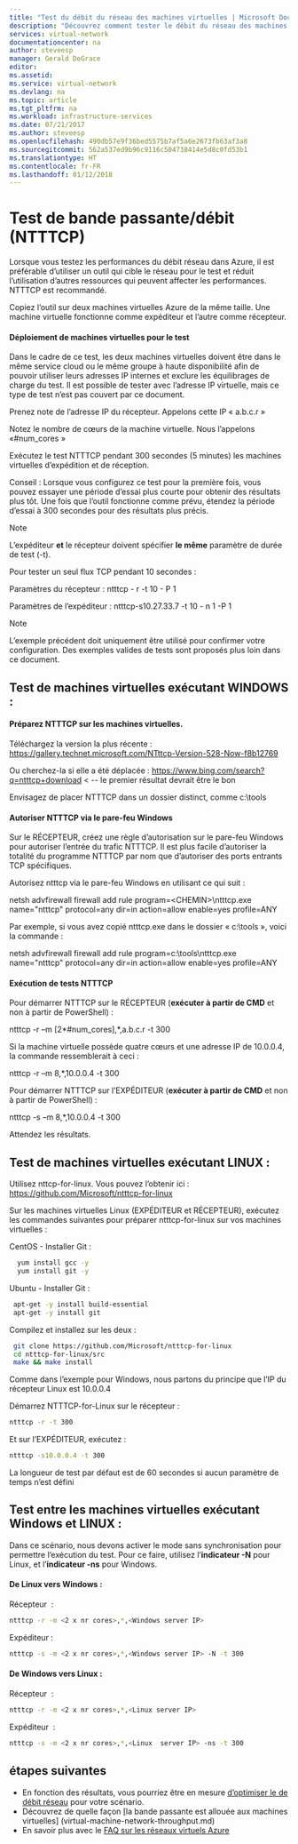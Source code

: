 ```yaml
---
title: "Test du débit du réseau des machines virtuelles | Microsoft Docs"
description: "Découvrez comment tester le débit du réseau des machines virtuelles Azure."
services: virtual-network
documentationcenter: na
author: steveesp
manager: Gerald DeGrace
editor: 
ms.assetid: 
ms.service: virtual-network
ms.devlang: na
ms.topic: article
ms.tgt_pltfrm: na
ms.workload: infrastructure-services
ms.date: 07/21/2017
ms.author: steveesp
ms.openlocfilehash: 490db57e9f36bed5575b7af5a6e2673fb63af3a8
ms.sourcegitcommit: 562a537ed9b96c9116c504738414e5d8c0fd53b1
ms.translationtype: HT
ms.contentlocale: fr-FR
ms.lasthandoff: 01/12/2018
---
```

# <a name="bandwidththroughput-testing-ntttcp"></a>Test de bande passante/débit (NTTTCP)

Lorsque vous testez les performances du débit réseau dans Azure, il est préférable d’utiliser un outil qui cible le réseau pour le test et réduit l’utilisation d’autres ressources qui peuvent affecter les performances. NTTTCP est recommandé.

Copiez l’outil sur deux machines virtuelles Azure de la même taille. Une machine virtuelle fonctionne comme expéditeur et l’autre comme récepteur.

#### <a name="deploying-vms-for-testing"></a>Déploiement de machines virtuelles pour le test
Dans le cadre de ce test, les deux machines virtuelles doivent être dans le même service cloud ou le même groupe à haute disponibilité afin de pouvoir utiliser leurs adresses IP internes et exclure les équilibrages de charge du test. Il est possible de tester avec l’adresse IP virtuelle, mais ce type de test n’est pas couvert par ce document.
 
Prenez note de l’adresse IP du récepteur. Appelons cette IP « a.b.c.r »

Notez le nombre de cœurs de la machine virtuelle. Nous l’appelons «\#num\_cores »
 
Exécutez le test NTTTCP pendant 300 secondes (5 minutes) les machines virtuelles d’expédition et de réception.

Conseil : Lorsque vous configurez ce test pour la première fois, vous pouvez essayer une période d’essai plus courte pour obtenir des résultats plus tôt. Une fois que l’outil fonctionne comme prévu, étendez la période d’essai à 300 secondes pour des résultats plus précis.

> [!NOTE]
> L’expéditeur **et** le récepteur doivent spécifier **le même** paramètre de durée de test (-t).

Pour tester un seul flux TCP pendant 10 secondes :

Paramètres du récepteur : ntttcp - r -t 10 - P 1

Paramètres de l’expéditeur : ntttcp-s10.27.33.7 -t 10 - n 1 -P 1

> [!NOTE]
> L’exemple précédent doit uniquement être utilisé pour confirmer votre configuration. Des exemples valides de tests sont proposés plus loin dans ce document.

## <a name="testing-vms-running-windows"></a>Test de machines virtuelles exécutant WINDOWS :

#### <a name="get-ntttcp-onto-the-vms"></a>Préparez NTTTCP sur les machines virtuelles.

Téléchargez la version la plus récente : <https://gallery.technet.microsoft.com/NTttcp-Version-528-Now-f8b12769>

Ou cherchez-la si elle a été déplacée : <https://www.bing.com/search?q=ntttcp+download> \< -- le premier résultat devrait être le bon

Envisagez de placer NTTTCP dans un dossier distinct, comme c:\\tools

#### <a name="allow-ntttcp-through-the-windows-firewall"></a>Autoriser NTTTCP via le pare-feu Windows
Sur le RÉCEPTEUR, créez une règle d’autorisation sur le pare-feu Windows pour autoriser l’entrée du trafic NTTTCP. Il est plus facile d’autoriser la totalité du programme NTTTCP par nom que d’autoriser des ports entrants TCP spécifiques.

Autorisez ntttcp via le pare-feu Windows en utilisant ce qui suit :

netsh advfirewall firewall add rule program=\<CHEMIN\>\\ntttcp.exe name="ntttcp" protocol=any dir=in action=allow enable=yes profile=ANY

Par exemple, si vous avez copié ntttcp.exe dans le dossier « c:\\tools », voici la commande : 

netsh advfirewall firewall add rule program=c:\\tools\\ntttcp.exe name="ntttcp" protocol=any dir=in action=allow enable=yes profile=ANY

#### <a name="running-ntttcp-tests"></a>Exécution de tests NTTTCP

Pour démarrer NTTTCP sur le RÉCEPTEUR (**exécuter à partir de CMD** et non à partir de PowerShell) :

ntttcp -r –m [2\*\#num\_cores],\*,a.b.c.r -t 300

Si la machine virtuelle possède quatre cœurs et une adresse IP de 10.0.0.4, la commande ressemblerait à ceci :

ntttcp -r –m 8,\*,10.0.0.4 -t 300


Pour démarrer NTTTCP sur l’EXPÉDITEUR (**exécuter à partir de CMD** et non à partir de PowerShell) :

ntttcp -s –m 8,\*,10.0.0.4 -t 300 

Attendez les résultats.


## <a name="testing-vms-running-linux"></a>Test de machines virtuelles exécutant LINUX :

Utilisez nttcp-for-linux. Vous pouvez l’obtenir ici : <https://github.com/Microsoft/ntttcp-for-linux>

Sur les machines virtuelles Linux (EXPÉDITEUR et RÉCEPTEUR), exécutez les commandes suivantes pour préparer ntttcp-for-linux sur vos machines virtuelles :

CentOS - Installer Git :
``` bash
  yum install gcc -y  
  yum install git -y
```
Ubuntu - Installer Git :
``` bash
 apt-get -y install build-essential  
 apt-get -y install git
```
Compilez et installez sur les deux :
``` bash
 git clone https://github.com/Microsoft/ntttcp-for-linux
 cd ntttcp-for-linux/src
 make && make install
```

Comme dans l’exemple pour Windows, nous partons du principe que l’IP du récepteur Linux est 10.0.0.4

Démarrez NTTTCP-for-Linux sur le récepteur :

``` bash
ntttcp -r -t 300
```

Et sur l’EXPÉDITEUR, exécutez :

``` bash
ntttcp -s10.0.0.4 -t 300
```
 
La longueur de test par défaut est de 60 secondes si aucun paramètre de temps n’est défini

## <a name="testing-between-vms-running-windows-and-linux"></a>Test entre les machines virtuelles exécutant Windows et LINUX :

Dans ce scénario, nous devons activer le mode sans synchronisation pour permettre l’exécution du test. Pour ce faire, utilisez l’**indicateur -N** pour Linux, et l’**indicateur -ns** pour Windows.

#### <a name="from-linux-to-windows"></a>De Linux vers Windows :

Récepteur <Windows> :

``` bash
ntttcp -r -m <2 x nr cores>,*,<Windows server IP>
```

Expéditeur <Linux>:

``` bash
ntttcp -s -m <2 x nr cores>,*,<Windows server IP> -N -t 300
```

#### <a name="from-windows-to-linux"></a>De Windows vers Linux :

Récepteur <Linux> :

``` bash
ntttcp -r -m <2 x nr cores>,*,<Linux server IP>
```

Expéditeur <Windows> :

``` bash
ntttcp -s -m <2 x nr cores>,*,<Linux  server IP> -ns -t 300
```

## <a name="next-steps"></a>étapes suivantes
* En fonction des résultats, vous pourriez être en mesure [d’optimiser le de débit réseau](virtual-network-optimize-network-bandwidth.md) pour votre scénario.
* Découvrez de quelle façon [la bande passante est allouée aux machines virtuelles] (virtual-machine-network-throughput.md)
* En savoir plus avec le [FAQ sur les réseaux virtuels Azure](virtual-networks-faq.md)

